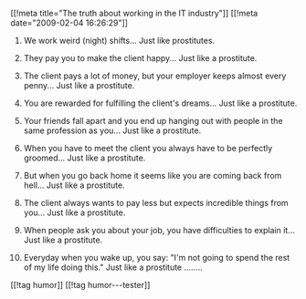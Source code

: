 [[!meta  title="The truth about working in the IT industry"]]
[[!meta  date="2009-02-04 16:26:29"]]
1. We work weird (night) shifts...
Just like prostitutes.

2. They pay you to make the client happy...
Just like a prostitute.

3. The client pays a lot of money, but your employer keeps almost every penny...
Just like a prostitute.

4. You are rewarded for fulfilling the client's dreams...
Just like a prostitute.

5. Your friends fall apart and you end up hanging out with people in the same profession as you...
Just like a prostitute.

6. When you have to meet the client you always have to be perfectly groomed...
Just like a prostitute.

7. But when you go back home it seems like you are coming back from hell...
Just like a prostitute.

8. The client always wants to pay less but expects incredible things from you...
Just like a prostitute.

9. When people ask you about your job, you have difficulties to explain it...
Just like a prostitute.

10. Everyday when you wake up, you say: "I'm not going to spend the rest of my life doing this."
Just like a prostitute ........

[[!tag  humor]]
[[!tag  humor---tester]]